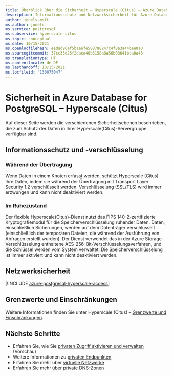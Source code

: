 ```yaml
---
title: Überblick über die Sicherheit – Hyperscale (Citus) – Azure Database for PostgreSQL
description: Informationsschutz und Netzwerksicherheit für Azure Database for PostgreSQL – Hyperscale (Citus).
author: jonels-msft
ms.author: jonels
ms.service: postgresql
ms.subservice: hyperscale-citus
ms.topic: conceptual
ms.date: 10/15/2021
ms.openlocfilehash: eedad96af5baa6fe588788247c4f8a3a44bee0a0
ms.sourcegitcommit: 37cc33d25f2daea40b6158a8a56b08641bca0a43
ms.translationtype: HT
ms.contentlocale: de-DE
ms.lasthandoff: 10/15/2021
ms.locfileid: "130075047"
---
```

# <a name="security-in-azure-database-for-postgresql--hyperscale-citus"></a>Sicherheit in Azure Database for PostgreSQL – Hyperscale (Citus)

Auf dieser Seite werden die verschiedenen Sicherheitsebenen beschrieben, die zum Schutz der Daten in Ihrer Hyperscale(Citus)-Servergruppe verfügbar sind. 

## <a name="information-protection-and-encryption"></a>Informationsschutz und -verschlüsselung

### <a name="in-transit"></a>Während der Übertragung

Wenn Daten in einem Knoten erfasst werden, schützt Hyperscale (Citus) Ihre Daten, indem sie während der Übertragung mit Transport Layer Security 1.2 verschlüsselt werden. Verschlüsselung (SSL/TLS) wird immer erzwungen und kann nicht deaktiviert werden.

### <a name="at-rest"></a>Im Ruhezustand

Der flexible Hyperscale(Citus)-Dienst nutzt das FIPS 140-2-zertifizierte Kryptografiemodul für die Speicherverschlüsselung ruhender Daten. Daten, einschließlich Sicherungen, werden auf dem Datenträger verschlüsselt (einschließlich der temporären Dateien, die während der Ausführung von Abfragen erstellt wurden).
Der Dienst verwendet das in der Azure Storage-Verschlüsselung enthaltene AES-256-Bit-Verschlüsselungsverfahren, und die Schlüssel werden vom System verwaltet. Die Speicherverschlüsselung ist immer aktiviert und kann nicht deaktiviert werden.

## <a name="network-security"></a>Netzwerksicherheit

[!INCLUDE [azure-postgresql-hyperscale-access](../../includes/azure-postgresql-hyperscale-access.md)]

## <a name="limits-and-limitations"></a>Grenzwerte und Einschränkungen

Weitere Informationen finden Sie unter Hyperscale (Citus) – [Grenzwerte und Einschränkungen](concepts-hyperscale-limits.md).

## <a name="next-steps"></a>Nächste Schritte

* Erfahren Sie, wie Sie [privaten Zugriff aktivieren und verwalten](howto-hyperscale-private-access.md) (Vorschau)
* Weitere Informationen zu [privaten Endpunkten](/azure/private-link/private-endpoint-overview)
* Erfahren Sie mehr über [virtuelle Netzwerke](/azure/virtual-network/concepts-and-best-practices)
* Erfahren Sie mehr über [private DNS-Zonen](/azure/dns/private-dns-overview)
